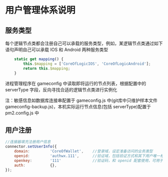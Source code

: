 # 用户管理体系说明

## 服务类型

每个逻辑节点类都会注册自己可以承载的服务类型，例如，某逻辑节点类通过如下语句声明自己可以承载 IOS 和 Android 两种服务类型
```js
    static get mapping() {
        this.$mapping = ['CoreOfLogicIOS', 'CoreOfLogicAndroid'];
        return this.$mapping;
    }
```
进程管理程序在 gameconfig 中读取即将运行的节点列表，根据配置中的 serverType 字段，反向寻找合适的逻辑节点类进行实例化

注：敏感信息如数据库连接串配置于 gameconfig.js 中(git库中只维护样本文件gameconfig-backup.js)，本机实际运行节点信息(包括 serverType)配置于 pm2.config.js 中

## 用户注册

```js
//连接器填充注册用户信息
connector.setUserInfo({
    domain:         'CoreOfWallet',    //登录域，设定准备访问的业务类型
    openid:         'authwx.111',      //验证域，包括验证方式和其下用户唯一标识，对微信公众号而言就是code字符串，服务端收到串后，再次访问微信服务端，即可取到真正的 openid 和 unionid
    openkey:        '111'              //验证码，和 openid 配套使用，可用于单步验证阶段
    auth:           {},
});
```
